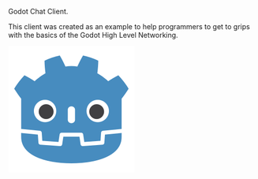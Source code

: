 Godot Chat Client. 

This client was created as an example to help programmers to get to grips with the basics of the Godot High Level Networking. 

![alt text](https://raw.githubusercontent.com/godotengine/godot/master/icon.png)
